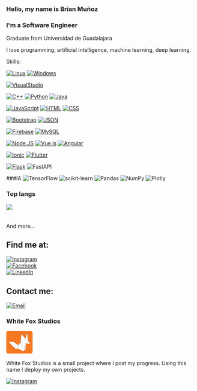 ### Hello, my name is Brian Muñoz
### I'm a Software Engineer
Graduate from Universidad de Guadalajara


I love programming, artificial intelligence, machine learning, deep learning.

Skills:

[![Linux](https://img.shields.io/badge/Linux-ebbb08?style=for-the-badge&logo=linux&logoColor=white&labelColor=101010)]()
[![Windows](https://img.shields.io/badge/Windows-2c7fd3?style=for-the-badge&logo=windows&logoColor=white&labelColor=101010)]()


[![VisualStudio](https://img.shields.io/badge/Visual_Studio-0076c6?style=for-the-badge&logo=visual-studio&logoColor=white&labelColor=101010)]()


[![C++](https://img.shields.io/badge/C++-6295cb?style=for-the-badge&logo=C%2B%2B&logoColor=white&labelColor=101010)]()
[![Python](https://img.shields.io/badge/Python-f7cc42?style=for-the-badge&logo=python&logoColor=white&labelColor=101010)]()
[![Java](https://img.shields.io/badge/Java-a21000?style=for-the-badge&logo=java&logoColor=white&labelColor=101010)]()


[![JavaScript](https://img.shields.io/badge/JavaScript-F7DF1E?style=for-the-badge&logo=javascript&logoColor=white&labelColor=101010)]()
[![HTML](https://img.shields.io/badge/HTML-e96227?style=for-the-badge&logo=HTML5&logoColor=white&labelColor=101010)]()
[![CSS](https://img.shields.io/badge/CSS-036db6?style=for-the-badge&logo=CSS3&logoColor=white&labelColor=101010)]()


[![Bootstrap](https://img.shields.io/badge/Bootstrap-533b78?style=for-the-badge&logo=bootstrap&logoColor=white&labelColor=101010)]()
[![JSON](https://img.shields.io/badge/JSON-797979?style=for-the-badge&logo=json&logoColor=white&labelColor=101010)]()

[![Firebase](https://img.shields.io/badge/Firebase-f5820d?style=for-the-badge&logo=firebase&logoColor=white&labelColor=101010)]()
[![MySQL](https://img.shields.io/badge/MySQL-4479A1?style=for-the-badge&logo=mysql&logoColor=white&labelColor=101010)]()


[![Node.JS](https://img.shields.io/badge/Node.JS-5faf47?style=for-the-badge&logo=node.js&logoColor=white&labelColor=101010)]()
[![Vue.js](https://img.shields.io/badge/vuejs-%2335495e.svg?style=for-the-badge&logo=vuedotjs&logoColor=%234FC08D)]()
[![Angular](https://img.shields.io/badge/Angular-bd002e?style=for-the-badge&logo=angular&logoColor=white&labelColor=101010)]()


[![Ionic](https://img.shields.io/badge/Ionic-4886f1?style=for-the-badge&logo=ionic&logoColor=white&labelColor=101010)]()
[![Flutter](https://img.shields.io/badge/Flutter-60bde6?style=for-the-badge&logo=flutter&logoColor=white&labelColor=101010)]()

[![Flask](https://img.shields.io/badge/Flask-000000?style=for-the-badge&logo=flask&logoColor=white)]()
![FastAPI](https://img.shields.io/badge/FastAPI-005571?style=for-the-badge&logo=fastapi)

###IA
![TensorFlow](https://img.shields.io/badge/TensorFlow-%23FF6F00.svg?style=for-the-badge&logo=TensorFlow&logoColor=white)
![scikit-learn](https://img.shields.io/badge/scikit--learn-%23F7931E.svg?style=for-the-badge&logo=scikit-learn&logoColor=white)
![Pandas](https://img.shields.io/badge/pandas-%23150458.svg?style=for-the-badge&logo=pandas&logoColor=white)
![NumPy](https://img.shields.io/badge/numpy-%23013243.svg?style=for-the-badge&logo=numpy&logoColor=white)
![Plotly](https://img.shields.io/badge/Plotly-%233F4F75.svg?style=for-the-badge&logo=plotly&logoColor=white)


### Top langs
[![](https://github-readme-stats.vercel.app/api/top-langs/?username=poenix111&theme=blue-green&layout=compact&langs_count=10)]()

</br>
And more...

## Find me at:

[![Instagram](https://img.shields.io/badge/Instagram-@brian.munoz.906-E4405F?style=for-the-badge&logo=instagram&logoColor=white&labelColor=101010)](https://www.instagram.com/brian.munoz.906/)
</br>
[![Facebook](https://img.shields.io/badge/Facebook-@Brian%20Mu%C3%B1oz-1877F2?style=for-the-badge&logo=facebook&logoColor=white&labelColor=101010)](https://www.facebook.com/brian.munoz.906/)
</br>
[![LinkedIn](https://img.shields.io/badge/LinkedIn-Brian%20Alejandro%20Muñoz%20Marin-0077B5?style=for-the-badge&logo=linkedin&logoColor=white&labelColor=101010)](https://www.linkedin.com/in/brian-mu%C3%B1oz1/)
</br>

## Contact me:

[![Email](https://img.shields.io/badge/brian.alex9902@gmail.com-my_personal_email-e34033?style=for-the-badge&logo=gmail&logoColor=white&labelColor=101010)](mailto:brian.alex9902@gmail.com)
</br>


### White Fox Studios 
<img src="https://github.com/poenix111/poenix111/blob/main/logo.png" width='70px'/>
<p> 
  White Fox Studios is a small project where I post my progress. 
  Using this name I deploy my own projects.
</p>

[![Instagram](https://img.shields.io/badge/Instagram-@white.fox.studios-E4405F?style=for-the-badge&logo=instagram&logoColor=white&labelColor=101010)](https://www.instagram.com/white.fox.studios/)
</br>
